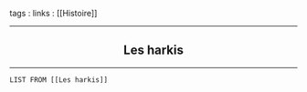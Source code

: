 tags : 
links : [[Histoire]]

****

<h2 style="text-align: center;"> Les harkis </h2>

****


```dataview
LIST FROM [[Les harkis]]
```
